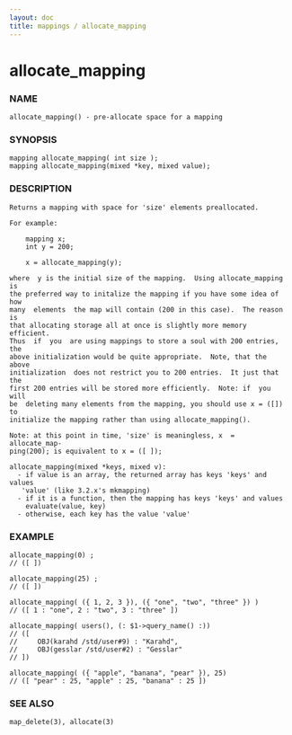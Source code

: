 ```yaml
---
layout: doc
title: mappings / allocate_mapping
---
```

# allocate_mapping

### NAME

    allocate_mapping() - pre-allocate space for a mapping

### SYNOPSIS

    mapping allocate_mapping( int size );
    mapping allocate_mapping(mixed *key, mixed value);

### DESCRIPTION

    Returns a mapping with space for 'size' elements preallocated.

    For example:

        mapping x;
        int y = 200;

        x = allocate_mapping(y);

    where  y is the initial size of the mapping.  Using allocate_mapping is
    the preferred way to initalize the mapping if you have some idea of how
    many  elements  the map will contain (200 in this case).  The reason is
    that allocating storage all at once is slightly more memory  efficient.
    Thus  if  you  are using mappings to store a soul with 200 entries, the
    above initialization would be quite appropriate.  Note, that the  above
    initialization  does not restrict you to 200 entries.  It just that the
    first 200 entries will be stored more efficiently.  Note: if  you  will
    be  deleting many elements from the mapping, you should use x = ([]) to
    initialize the mapping rather than using allocate_mapping().

    Note: at this point in time, 'size' is meaningless, x  =  allocate_map‐
    ping(200); is equivalent to x = ([ ]);

    allocate_mapping(mixed *keys, mixed v):
      - if value is an array, the returned array has keys 'keys' and values
       'value' (like 3.2.x's mkmapping)
      - if it is a function, then the mapping has keys 'keys' and values
        evaluate(value, key)
      - otherwise, each key has the value 'value'

### EXAMPLE

    allocate_mapping(0) ;
    // ([ ])

    allocate_mapping(25) ;
    // ([ ])

    allocate_mapping( ({ 1, 2, 3 }), ({ "one", "two", "three" }) )
    // ([ 1 : "one", 2 : "two", 3 : "three" ])

    allocate_mapping( users(), (: $1->query_name() :))
    // ([
    //     OBJ(karahd /std/user#9) : "Karahd",
    //     OBJ(gesslar /std/user#2) : "Gesslar"
    // ])

    allocate_mapping( ({ "apple", "banana", "pear" }), 25)
    // ([ "pear" : 25, "apple" : 25, "banana" : 25 ])

### SEE ALSO

    map_delete(3), allocate(3)

